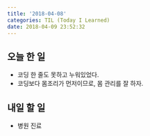 ```yaml
---
title: '2018-04-08'
categories: TIL (Today I Learned)
date: 2018-04-09 23:52:32
---
```


## 오늘 한 일
  * 코딩 한 줄도 못하고 누워있었다. 
  * 코딩보다 몸조리가 먼저이므로, 몸 관리를 잘 하자.

## 내일 할 일
  * 병원 진료